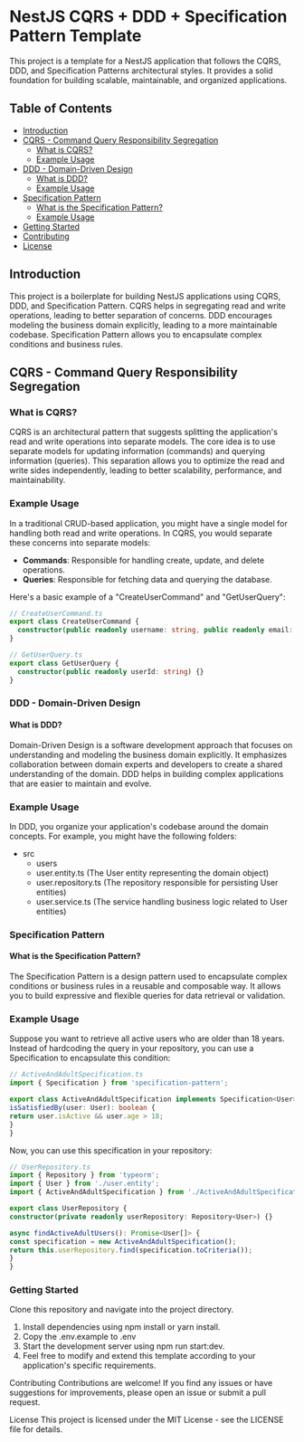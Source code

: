 # NestJS CQRS + DDD + Specification Pattern Template

This project is a template for a NestJS application that follows the CQRS, DDD, and Specification Patterns architectural styles. It provides a solid foundation for building scalable, maintainable, and organized applications.

## Table of Contents

- [Introduction](#introduction)
- [CQRS - Command Query Responsibility Segregation](#cqrs---command-query-responsibility-segregation)
  - [What is CQRS?](#what-is-cqrs)
  - [Example Usage](#example-usage)
- [DDD - Domain-Driven Design](#ddd---domain-driven-design)
  - [What is DDD?](#what-is-ddd)
  - [Example Usage](#example-usage-1)
- [Specification Pattern](#specification-pattern)
  - [What is the Specification Pattern?](#what-is-the-specification-pattern)
  - [Example Usage](#example-usage-2)
- [Getting Started](#getting-started)
- [Contributing](#contributing)
- [License](#license)

## Introduction

This project is a boilerplate for building NestJS applications using CQRS, DDD, and Specification Pattern. CQRS helps in segregating read and write operations, leading to better separation of concerns. DDD encourages modeling the business domain explicitly, leading to a more maintainable codebase. Specification Pattern allows you to encapsulate complex conditions and business rules.

## CQRS - Command Query Responsibility Segregation

### What is CQRS?

CQRS is an architectural pattern that suggests splitting the application's read and write operations into separate models. The core idea is to use separate models for updating information (commands) and querying information (queries). This separation allows you to optimize the read and write sides independently, leading to better scalability, performance, and maintainability.

### Example Usage

In a traditional CRUD-based application, you might have a single model for handling both read and write operations. In CQRS, you would separate these concerns into separate models:

- **Commands**: Responsible for handling create, update, and delete operations.
- **Queries**: Responsible for fetching data and querying the database.

Here's a basic example of a "CreateUserCommand" and "GetUserQuery":

```typescript
// CreateUserCommand.ts
export class CreateUserCommand {
  constructor(public readonly username: string, public readonly email: string) {}
}

// GetUserQuery.ts
export class GetUserQuery {
  constructor(public readonly userId: string) {}
}
```
### DDD - Domain-Driven Design
#### What is DDD?
Domain-Driven Design is a software development approach that focuses on understanding and modeling the business domain explicitly. It emphasizes collaboration between domain experts and developers to create a shared understanding of the domain. DDD helps in building complex applications that are easier to maintain and evolve.

### Example Usage
In DDD, you organize your application's codebase around the domain concepts. For example, you might have the following folders:

* src 
  * users 
  * user.entity.ts (The User entity representing the domain object)
  * user.repository.ts (The repository responsible for persisting User entities)
  * user.service.ts (The service handling business logic related to User entities)

### Specification Pattern
#### What is the Specification Pattern?
The Specification Pattern is a design pattern used to encapsulate complex conditions or business rules in a reusable and composable way. It allows you to build expressive and flexible queries for data retrieval or validation.

### Example Usage
Suppose you want to retrieve all active users who are older than 18 years. Instead of hardcoding the query in your repository, you can use a Specification to encapsulate this condition:

```typescript
// ActiveAndAdultSpecification.ts
import { Specification } from 'specification-pattern';

export class ActiveAndAdultSpecification implements Specification<User> {
isSatisfiedBy(user: User): boolean {
return user.isActive && user.age > 18;
}
}
```
Now, you can use this specification in your repository:

```typescript
// UserRepository.ts
import { Repository } from 'typeorm';
import { User } from './user.entity';
import { ActiveAndAdultSpecification } from './ActiveAndAdultSpecification';

export class UserRepository {
constructor(private readonly userRepository: Repository<User>) {}

async findActiveAdultUsers(): Promise<User[]> {
const specification = new ActiveAndAdultSpecification();
return this.userRepository.find(specification.toCriteria());
}
}
```

### Getting Started
Clone this repository and navigate into the project directory.
1. Install dependencies using npm install or yarn install.
2. Copy the .env.example to .env
3. Start the development server using npm run start:dev.
4. Feel free to modify and extend this template according to your application's specific requirements.

Contributing
Contributions are welcome! If you find any issues or have suggestions for improvements, please open an issue or submit a pull request.

License
This project is licensed under the MIT License - see the LICENSE file for details.
